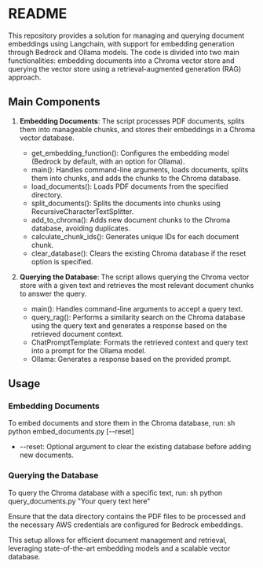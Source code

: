 # README

This repository provides a solution for managing and querying document embeddings using Langchain, with support for embedding generation through Bedrock and Ollama models. The code is divided into two main functionalities: embedding documents into a Chroma vector store and querying the vector store using a retrieval-augmented generation (RAG) approach.

## Main Components

1. **Embedding Documents**: The script processes PDF documents, splits them into manageable chunks, and stores their embeddings in a Chroma vector database.
    - get_embedding_function(): Configures the embedding model (Bedrock by default, with an option for Ollama).
    - main(): Handles command-line arguments, loads documents, splits them into chunks, and adds the chunks to the Chroma database.
    - load_documents(): Loads PDF documents from the specified directory.
    - split_documents(): Splits the documents into chunks using RecursiveCharacterTextSplitter.
    - add_to_chroma(): Adds new document chunks to the Chroma database, avoiding duplicates.
    - calculate_chunk_ids(): Generates unique IDs for each document chunk.
    - clear_database(): Clears the existing Chroma database if the reset option is specified.

2. **Querying the Database**: The script allows querying the Chroma vector store with a given text and retrieves the most relevant document chunks to answer the query.
    - main(): Handles command-line arguments to accept a query text.
    - query_rag(): Performs a similarity search on the Chroma database using the query text and generates a response based on the retrieved document context.
    - ChatPromptTemplate: Formats the retrieved context and query text into a prompt for the Ollama model.
    - Ollama: Generates a response based on the provided prompt.

## Usage

### Embedding Documents
To embed documents and store them in the Chroma database, run:
sh
python embed_documents.py [--reset]

- --reset: Optional argument to clear the existing database before adding new documents.

### Querying the Database
To query the Chroma database with a specific text, run:
sh
python query_documents.py "Your query text here"


Ensure that the data directory contains the PDF files to be processed and the necessary AWS credentials are configured for Bedrock embeddings.

This setup allows for efficient document management and retrieval, leveraging state-of-the-art embedding models and a scalable vector database.
